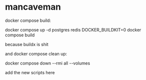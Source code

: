# mancaveman

docker compose build:

docker compose up -d postgres redis
DOCKER_BUILDKIT=0 docker compose build

because buildx is shit

and docker compose clean up:

docker compose down --rmi all --volumes

add the new scripts here